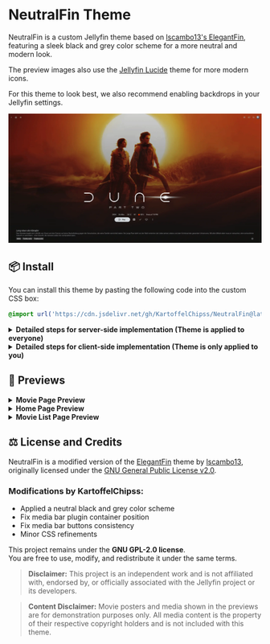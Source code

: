 # NeutralFin Theme

NeutralFin is a custom Jellyfin theme based on [lscambo13's ElegantFin](https://github.com/lscambo13/ElegantFin), featuring a sleek black and grey color scheme for a more neutral and modern look.

The preview images also use the [Jellyfin Lucide](https://github.com/KartoffelChipss/Jellyfin-Lucide) theme for more modern icons.

For this theme to look best, we also recommend enabling backdrops in your Jellyfin settings.

![Movie Pahe Preview](./assets/neutralfin-movie.webp)

## 📦 Install

You can install this theme by pasting the following code into the custom CSS box:

```css
@import url('https://cdn.jsdelivr.net/gh/KartoffelChipss/NeutralFin@latest/theme/neutralfin-minified.css');
```

<details>
  <summary><strong>Detailed steps for server-side implementation (Theme is applied to everyone)</strong></summary>

1. Go to **Settings** → **Administration** tab.
2. Select the **General** tab from the sidebar.
3. Scroll to the **Branding** section.
4. Locate the **Custom CSS** field.
5. Paste your custom CSS into the box.
6. Click **Save** to apply the changes.

</details>

<details>
  <summary><strong>Detailed steps for client-side implementation (Theme is only applied to you)</strong></summary>

1. Go to **Settings** → **Display** tab.
2. Scroll down to find the **Custom CSS** field.
3. Paste your custom CSS into the box.
4. Click **Save** to apply the changes.

</details>

## 👀 Previews

<details>
    <summary><strong>Movie Page Preview</strong></summary>

![Movie Page Preview 2](./assets/neutralfin-movie2.webp)

</details>

<details>
    <summary><strong>Home Page Preview</strong></summary>

![Home Page Preview](./assets/neutralfin-home.webp)

</details>

<details>
    <summary><strong>Movie List Page Preview</strong></summary>

![Movie List Page Preview](./assets/neutralfin-movies.webp)

</details>

## ⚖️ License and Credits

NeutralFin is a modified version of the [ElegantFin](https://github.com/lscambo13/ElegantFin) theme by [lscambo13](https://github.com/lscambo13), originally licensed under the [GNU General Public License v2.0](https://www.gnu.org/licenses/old-licenses/gpl-2.0.html).

### Modifications by KartoffelChipss:

-   Applied a neutral black and grey color scheme
-   Fix media bar plugin container position
-   Fix media bar buttons consistency
-   Minor CSS refinements

This project remains under the **GNU GPL-2.0 license**.  
You are free to use, modify, and redistribute it under the same terms.

> **Disclaimer:** This project is an independent work and is not affiliated with, endorsed by, or officially associated with the Jellyfin project or its developers.

> **Content Disclaimer:** Movie posters and media shown in the previews are for demonstration purposes only. All media content is the property of their respective copyright holders and is not included with this theme.

